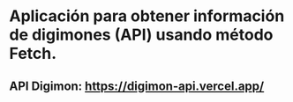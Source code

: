 # Aplicación para obtener información de digimones (API) usando método Fetch.

## API Digimon: https://digimon-api.vercel.app/
